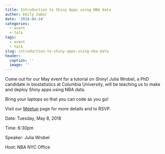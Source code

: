 ```yaml
---
title: Introduction to Shiny Apps using NBA data
author: Emily Zabor
date: '2018-04-24'
categories:
  - event
  - talk
tags:
  - event
  - talk
slug: introduction-to-shiny-apps-using-nba-data
header:
  caption: ''
  image: ''
---
```


Come out for our May event for a tutorial on Shiny! Julia Wrobel, a PhD candidate in biostatistics at Columbia University, will be teaching us to make and deploy Shiny apps using NBA data. 

Bring your laptops so that you can code as you go!

Visit our [Meetup](https://www.meetup.com/rladies-newyork/events/249873160/) page for more details and to RSVP.

Date: Tuesday, May 8, 2018

Time: 6:30pm

Speaker: Julia Wrobel

Host: NBA NYC Office

